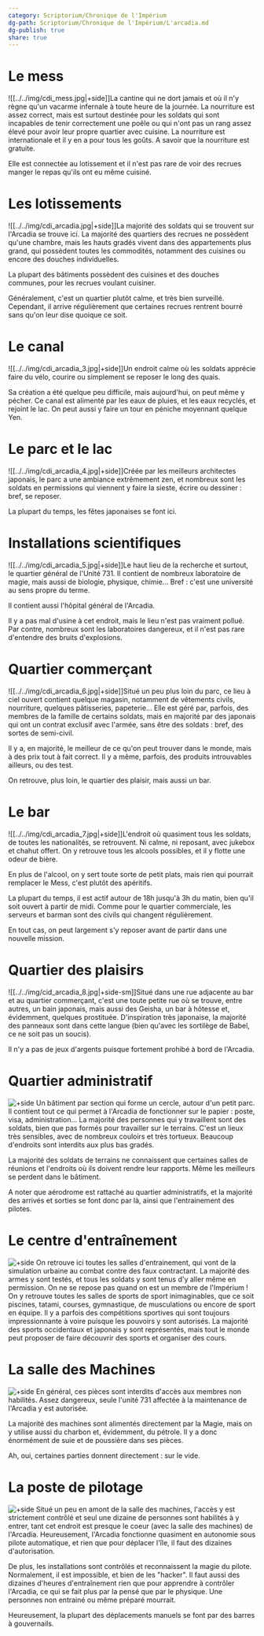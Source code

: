 ```yaml
---
category: Scriptorium/Chronique de l'Impérium
dg-path: Scriptorium/Chronique de l'Impérium/L'arcadia.md
dg-publish: true
share: true
---
```


# Le mess

![[../../img/cdi_mess.jpg|+side]]La cantine qui ne dort jamais et où il n'y règne qu'un vacarme infernale à toute heure de la journée. La nourriture est assez correct, mais est surtout destinée pour les soldats qui sont incapables de tenir correctement une poêle ou qui n'ont pas un rang assez élevé pour avoir leur propre quartier avec cuisine.
La nourriture est internationale et il y en a pour tous les goûts. A savoir que la nourriture est gratuite.

Elle est connectée au lotissement et il n'est pas rare de voir des recrues manger le repas qu'ils ont eu même cuisiné.

# Les lotissements

![[../../img/cdi_arcadia.jpg|+side]]La majorité des soldats qui se trouvent sur l'Arcadia se trouve ici. La majorité des quartiers des recrues ne possèdent qu'une chambre, mais les hauts gradés vivent dans des appartements plus grand, qui possèdent toutes les commodités, notamment des cuisines ou encore des douches individuelles.

La plupart des bâtiments possèdent des cuisines et des douches communes, pour les recrues voulant cuisiner.

Généralement, c'est un quartier plutôt calme, et très bien surveillé. Cependant, il arrive régulièrement que certaines recrues rentrent bourré sans qu'on leur dise quoique ce soit.

# Le canal

![[../../img/cdi_arcadia_3.jpg|+side]]Un endroit calme où les soldats apprécie faire du vélo, courire ou simplement se reposer le long des quais.

Sa création a été quelque peu difficile, mais aujourd'hui, on peut même y pécher. Ce canal est alimenté par les eaux de pluies, et les eaux recyclés, et rejoint le lac. On peut aussi y faire un tour en péniche moyennant quelque Yen.

# Le parc et le lac

![[../../img/cdi_arcadia_4.jpg|+side]]Créée par les meilleurs architectes japonais, le parc a une ambiance extrêmement zen, et nombreux sont les soldats en permissions qui viennent y faire la sieste, écrire ou dessiner : bref, se reposer.

La plupart du temps, les fêtes japonaises se font ici.

# Installations scientifiques

![[../../img/cdi_arcadia_5.jpg|+side]]Le haut lieu de la recherche et surtout, le quartier général de l'Unité 731. Il contient de nombreux laboratoire de magie, mais aussi de biologie, physique, chimie… Bref : c'est une université au sens propre du terme.

Il contient aussi l'hôpital général de l'Arcadia.

Il y a pas mal d'usine à cet endroit, mais le lieu n'est pas vraiment pollué. Par contre, nombreux sont les laboratoires dangereux, et il n'est pas rare d'entendre des bruits d'explosions.

# Quartier commerçant

![[../../img/cdi_arcadia_6.jpg|+side]]Situé un peu plus loin du parc, ce lieu à ciel ouvert contient quelque magasin, notamment de vêtements civils, nourriture, quelques pâtisseries, papeterie… Elle est géré par, parfois, des membres de la famille de certains soldats, mais en majorité par des japonais qui ont un contrat exclusif avec l'armée, sans être des soldats : bref, des sortes de semi-civil.

Il y a, en majorité, le meilleur de ce qu'on peut trouver dans le monde, mais à des prix tout à fait correct. Il y a même, parfois, des produits introuvables ailleurs, ou des test.

On retrouve, plus loin, le quartier des plaisir, mais aussi un bar.

# Le bar

![[../../img/cdi_arcadia_7.jpg|+side]]L'endroit où quasiment tous les soldats, de toutes les nationalités, se retrouvent. Ni calme, ni reposant, avec jukebox et chahut offert. On y retrouve tous les alcools possibles, et il y flotte une odeur de bière.

En plus de l'alcool, on y sert toute sorte de petit plats, mais rien qui pourrait remplacer le Mess, c'est plutôt des apéritifs.

La plupart du temps, il est actif autour de 18h jusqu'à 3h du matin, bien qu'il soit ouvert à partir de midi. Comme pour le quartier commerciale, les serveurs et barman sont des civils qui changent régulièrement.

En tout cas, on peut largement s'y reposer avant de partir dans une nouvelle mission.

# Quartier des plaisirs

![[../../img/cid_arcadia_8.jpg|+side-sm]]Situé dans une rue adjacente au bar et au quartier commerçant, c'est une toute petite rue où se trouve, entre autres, un bain japonais, mais aussi des Geisha, un bar à hôtesse et, évidemment, quelques prostituée. D'inspiration très japonaise, la majorité des panneaux sont dans cette langue (bien qu'avec les sortilège de Babel, ce ne soit pas un soucis).

Il n'y a pas de jeux d'argents puisque fortement prohibé à bord de l'Arcadia.

# Quartier administratif

![+side](https://lh4.googleusercontent.com/VOr4mvsuKQ886fLOrzqnmwrX7ul67J7y7FjAV6Pap2XDDB60pC4uh1GTaCfa52epWE48RNqAoLzX5hxj9sJ5nBaOcSBFecrNajME7C5pEKyp5wB5cDwxszZ2LPsCjLIJ1HFvbOfLpnis8OH7BQ)
Un bâtiment par section qui forme un cercle, autour d'un petit parc. Il contient tout ce qui permet à l'Arcadia de fonctionner sur le papier : poste, visa, administration… La majorité des personnes qui y travaillent sont des soldats, bien que pas formés pour travailler sur le terrains. C'est un lieux très sensibles, avec de nombreux couloirs et très tortueux. Beaucoup d'endroits sont interdits aux plus bas gradés.

La majorité des soldats de terrains ne connaissent que certaines salles de réunions et l'endroits où ils doivent rendre leur rapports. Même les meilleurs se perdent dans le bâtiment.

A noter que aérodrome est rattaché au quartier administratifs, et la majorité des arrivés et sorties se font donc par là, ainsi que l'entrainement des pilotes.

# Le centre d'entraînement

![+side](https://lh3.googleusercontent.com/7DdONqaDu-Dm_vQe3Wytmh-Eleh8yhst9uztgjCassnWYXbocHPtZPv2VLYrxZppt4ecPSrC8GNU44gABZw-MlK8tbdzgm3CPEJAQNxovvlV4RcS2m8-C09YHXlPsLS7POiZddyJl0K-5OHV1w)
On retrouve ici toutes les salles d'entrainement, qui vont de la simulation urbaine au combat contre des faux contractant. La majorité des armes y sont testés, et tous les soldats y sont tenus d'y aller même en permission. On ne se repose pas quand on est un membre de l'Impérium !
On y retrouve toutes les salles de sports de sport inimaginables, que ce soit piscines, tatami, courses, gymnastique, de musculations ou encore de sport en équipe. Il y a parfois des compétitions sportives qui sont toujours impressionnante à voire puisque les pouvoirs y sont autorisés.
La majorité des sports occidentaux et japonais y sont représentés, mais tout le monde peut proposer de faire découvrir des sports et organiser des cours.

# La salle des Machines

![+side](https://lh3.googleusercontent.com/toP3cBEuW6a5EMC4VOvYjMBhFXs7Fdo7FA4mSFQPsCLn7lKRNrUfNjgkS6Pym6UVDlP1UXLy31u3vWLJfmYWdxL7KiEFas8g1QBQwh4mQg1CRruiOA8jpPpsgOiDaWwou_wBa7mO_p-fjJw6PQ)
En général, ces pièces sont interdits d'accès aux membres non habilités. Assez dangereux, seule l'unité 731 affectée à la maintenance de l'Arcadia y est autorisée.

La majorité des machines sont alimentés directement par la Magie, mais on y utilise aussi du charbon et, évidemment, du pétrole. Il y a donc énormément de suie et de poussière dans ses pièces.

Ah, oui, certaines parties donnent directement : sur le vide.

# La poste de pilotage

![+side](https://lh3.googleusercontent.com/Xi1jdcN1PdW12yskHbBOKgnZ3mq3dIq3jj0MxCur0wW0PLHn4riyYIHlR658bLlrr5wMLjor8lRzKNh18futZiNhajEHBcPtiW6HUUUak925OKg76yHjpqfgS8sc1em1SLtty3ReCCNocq5Ofg)
Situé un peu en amont de la salle des machines, l'accès y est strictement contrôlé et seul une dizaine de personnes sont habilités à y entrer, tant cet endroit est presque le coeur (avec la salle des machines) de l'Arcadia. Heureusement, l'Arcadia fonctionne quasiment en autonomie sous pilote automatique, et rien que pour déplacer l'île, il faut des dizaines d'autorisation.

De plus, les installations sont contrôlés et reconnaissent la magie du pilote. Normalement, il est impossible, et bien de les "hacker". Il faut aussi des dizaines d'heures d'entraînement rien que pour apprendre à contrôler l'Arcadia, ce qui se fait plus par la pensé que par le physique. Une personnes non entrainé ou même préparé mourrait.

Heureusement, la plupart des déplacements manuels se font par des barres à gouvernails.
